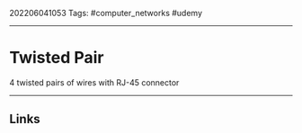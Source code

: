 202206041053
Tags: #computer_networks #udemy

---

# Twisted Pair
4 twisted pairs of wires with RJ-45 connector

---
## Links